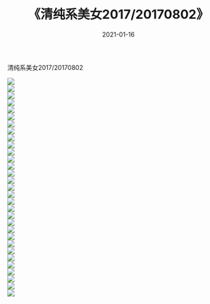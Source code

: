 ﻿---
layout: post
title:  《清纯系美女2017/20170802》
date:   2021-01-16
img: http://img.660000.xyz/Sharelink/清纯系美女/2017/20170802/000.jpg
categories: [美女, 清纯, 唯美]
---

清纯系美女2017/20170802

 ![](http://img.660000.xyz/Sharelink/清纯系美女/2017/20170802/001.jpg) <br>![](http://img.660000.xyz/Sharelink/清纯系美女/2017/20170802/002.jpg) <br>![](http://img.660000.xyz/Sharelink/清纯系美女/2017/20170802/003.jpg) <br>![](http://img.660000.xyz/Sharelink/清纯系美女/2017/20170802/004.jpg) <br>![](http://img.660000.xyz/Sharelink/清纯系美女/2017/20170802/005.jpg) <br>![](http://img.660000.xyz/Sharelink/清纯系美女/2017/20170802/006.jpg) <br>![](http://img.660000.xyz/Sharelink/清纯系美女/2017/20170802/007.jpg) <br>![](http://img.660000.xyz/Sharelink/清纯系美女/2017/20170802/008.jpg) <br>![](http://img.660000.xyz/Sharelink/清纯系美女/2017/20170802/009.jpg) <br>![](http://img.660000.xyz/Sharelink/清纯系美女/2017/20170802/010.jpg) <br>![](http://img.660000.xyz/Sharelink/清纯系美女/2017/20170802/011.jpg) <br>![](http://img.660000.xyz/Sharelink/清纯系美女/2017/20170802/012.jpg) <br>![](http://img.660000.xyz/Sharelink/清纯系美女/2017/20170802/013.jpg) <br>![](http://img.660000.xyz/Sharelink/清纯系美女/2017/20170802/014.jpg) <br>![](http://img.660000.xyz/Sharelink/清纯系美女/2017/20170802/015.jpg) <br>![](http://img.660000.xyz/Sharelink/清纯系美女/2017/20170802/016.jpg) <br>![](http://img.660000.xyz/Sharelink/清纯系美女/2017/20170802/017.jpg) <br>![](http://img.660000.xyz/Sharelink/清纯系美女/2017/20170802/018.jpg) <br>![](http://img.660000.xyz/Sharelink/清纯系美女/2017/20170802/019.jpg) <br>![](http://img.660000.xyz/Sharelink/清纯系美女/2017/20170802/020.jpg) <br>![](http://img.660000.xyz/Sharelink/清纯系美女/2017/20170802/021.jpg) <br>![](http://img.660000.xyz/Sharelink/清纯系美女/2017/20170802/022.jpg) <br>![](http://img.660000.xyz/Sharelink/清纯系美女/2017/20170802/023.jpg) <br>![](http://img.660000.xyz/Sharelink/清纯系美女/2017/20170802/024.jpg) <br>![](http://img.660000.xyz/Sharelink/清纯系美女/2017/20170802/025.jpg) <br>![](http://img.660000.xyz/Sharelink/清纯系美女/2017/20170802/026.jpg) <br>![](http://img.660000.xyz/Sharelink/清纯系美女/2017/20170802/027.jpg) <br>![](http://img.660000.xyz/Sharelink/清纯系美女/2017/20170802/028.jpg) <br>![](http://img.660000.xyz/Sharelink/清纯系美女/2017/20170802/029.jpg) <br>![](http://img.660000.xyz/Sharelink/清纯系美女/2017/20170802/030.jpg) <br>![](http://img.660000.xyz/Sharelink/清纯系美女/2017/20170802/031.jpg) <br>